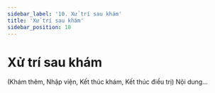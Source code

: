 ```yaml
---
sidebar_label: '10. Xử trí sau khám'
title: 'Xử trí sau khám'
sidebar_position: 10
---
```

# Xử trí sau khám
(Khám thêm, Nhập viện, Kết thúc khám, Kết thúc điều trị)
Nội dung...
